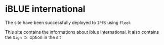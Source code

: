 # iBLUE international


The site have been successfully deployed to `IPFS` using `Fleek`

This site contains the informations about iblue international.
It also contains the `Sign In` option in the sit
